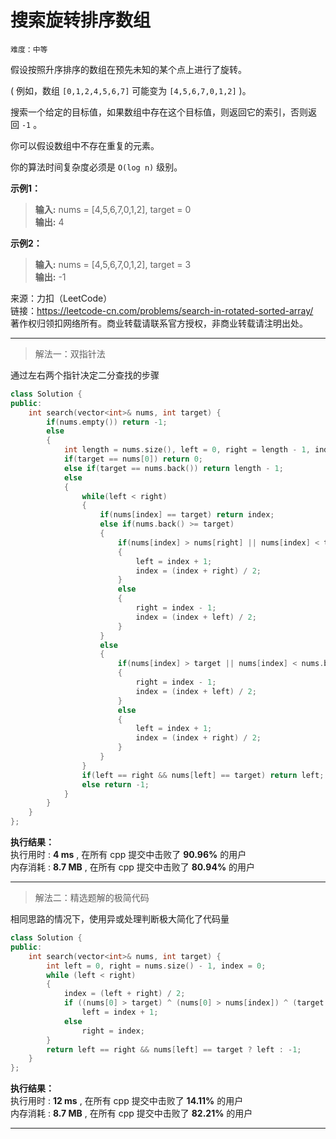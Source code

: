 # 搜索旋转排序数组 #  
`难度：中等` 
 
假设按照升序排序的数组在预先未知的某个点上进行了旋转。

( 例如，数组 `[0,1,2,4,5,6,7]` 可能变为 `[4,5,6,7,0,1,2]` )。

搜索一个给定的目标值，如果数组中存在这个目标值，则返回它的索引，否则返回 `-1` 。

你可以假设数组中不存在重复的元素。

你的算法时间复杂度必须是 `O(log n)` 级别。

**示例1：**  
>**输入:** nums = [4,5,6,7,0,1,2], target = 0  
>**输出:** 4  

**示例2：**  
>**输入:** nums = [4,5,6,7,0,1,2], target = 3  
>**输出:** -1  

来源：力扣（LeetCode）  
链接：https://leetcode-cn.com/problems/search-in-rotated-sorted-array/  
著作权归领扣网络所有。商业转载请联系官方授权，非商业转载请注明出处。  

---  
>解法一：双指针法  

通过左右两个指针决定二分查找的步骤  
```C++
class Solution {
public:
    int search(vector<int>& nums, int target) {
        if(nums.empty()) return -1;
        else 
        {
            int length = nums.size(), left = 0, right = length - 1, index = length / 2;
            if(target == nums[0]) return 0;
            else if(target == nums.back()) return length - 1;
            else
            {
                while(left < right)
                {
                    if(nums[index] == target) return index;
                    else if(nums.back() >= target)
                    {
                        if(nums[index] > nums[right] || nums[index] < target)
                        {
                            left = index + 1;
                            index = (index + right) / 2;
                        }
                        else
                        {
                            right = index - 1;
                            index = (index + left) / 2;
                        }
                    }
                    else
                    {
                        if(nums[index] > target || nums[index] < nums.back())
                        {
                            right = index - 1;
                            index = (index + left) / 2;
                        }
                        else
                        {
                            left = index + 1;
                            index = (index + right) / 2;
                        }
                    }
                }
                if(left == right && nums[left] == target) return left;
                else return -1;
            }
        }
    }
};
```  

**执行结果：**  
执行用时 : **4 ms** , 在所有 cpp 提交中击败了 **90.96%** 的用户  
内存消耗 : **8.7 MB** , 在所有 cpp 提交中击败了 **80.94%** 的用户  

---  
>解法二：精选题解的极简代码  

相同思路的情况下，使用异或处理判断极大简化了代码量  
```C++
class Solution {
public:
    int search(vector<int>& nums, int target) {
        int left = 0, right = nums.size() - 1, index = 0;
        while (left < right)
        {
            index = (left + right) / 2;
            if ((nums[0] > target) ^ (nums[0] > nums[index]) ^ (target > nums[index]))
                left = index + 1;
            else
                right = index;
        }
        return left == right && nums[left] == target ? left : -1;
    }
};
```  

**执行结果：**  
执行用时 : **12 ms** , 在所有 cpp 提交中击败了 **14.11%** 的用户  
内存消耗 : **8.7 MB** , 在所有 cpp 提交中击败了 **82.21%** 的用户  

---